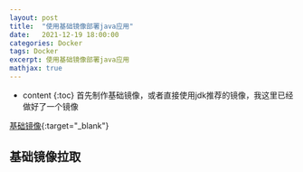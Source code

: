 ```yaml
---
layout: post
title:  "使用基础镜像部署java应用"
date:   2021-12-19 18:00:00
categories: Docker
tags: Docker
excerpt: 使用基础镜像部署java应用
mathjax: true
---
```

* content
{:toc}
首先制作基础镜像，或者直接使用jdk推荐的镜像，我这里已经做好了一个镜像

[基础镜像]([https://zhangqinglei1.github.io/mysql/2021/12/19/docker%E5%9F%BA%E7%A1%80java%E9%95%9C%E5%83%8F%E5%88%B6%E4%BD%9C/](https://zhangqinglei1.github.io/mysql/2021/12/19/docker基础java镜像制作/)){:target="_blank"}

## 基础镜像拉取

